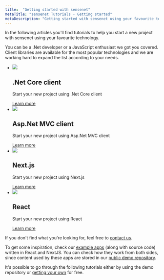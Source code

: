 ```yaml
---
title:  "Getting started with sensenet"
metaTitle: "sensenet Tutorials - Getting started"
metaDescription: "Getting started with sensenet using your favourite technology."
---
```


In the following articles you'll find tutorials to help you start a new project with sensenet using your favourite technology.

You can be a .Net developer or a JavaScript enthusiast we got you covered. Client libraries are available for the most popular technologies and we are working hard to expand the list according to your needs.

<ul class="integrationCards">
  <li class="integrationCard">
      <div class="iconContainer">
        <img src="https://seeklogo.com/images/W/windows-10-icon-logo-5BC5C69712-seeklogo.com.png" />
      </div>
      <h2>
        .Net Core client
      </h2>
      <p>Start your new project using .Net Core client</p>
      <a href="/tutorials/getting-started/getting-started-dotnet">Learn more</a>
  </li>
  <li class="integrationCard">
      <div class="iconContainer">
        <img src="https://seeklogo.com/images/M/microsoft-net-logo-631EFE744A-seeklogo.com.png" />
      </div>
      <h2>
        Asp.Net MVC client
      </h2>
      <p>Start your new project using Asp.Net MVC client</p>
      <a href="/tutorials/getting-started/getting-started-mvc-client">Learn more</a>
  </li>
  <li class="integrationCard">
      <div class="iconContainer">
        <img src="https://seeklogo.com/images/N/nextjs-logo-963D40B71E-seeklogo.com.png" />
      </div>
      <h2>
        Next.js
      </h2>
      <p>Start your new project using Next.js</p>
      <a href="/tutorials/getting-started/getting-started-nextjs">Learn more</a>
  </li>
  <li class="integrationCard">
      <div class="iconContainer">
        <img src="https://seeklogo.com/images/R/react-logo-7B3CE81517-seeklogo.com.png" />
      </div>
      <h2>
        React
      </h2>
      <p>Start your new project using React</p>
      <a href="/tutorials/getting-started/getting-started-with-react">Learn more</a>
  </li>
</ul>

If you don't find what you're looking for, feel free to [contact us](https://www.sensenet.com/contact-us).

To get some inspiration, check our [example apps](https://docs.sensenet.com/example-apps) (along with source code) written in React and NextJS.
You can check how they work from both sides, since content used by these apps are stored in our [public demo repository](https://admin.sensenet.com/?repoUrl=https://dev.demo.sensenet.com).

It's possible to go through the following tutorials either by using the demo repository or [getting your own](https://profile.sensenet.com/?redirectToLogin) for free.
